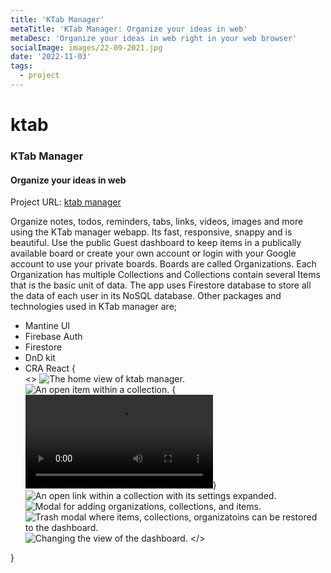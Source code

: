 ```yaml
---
title: 'KTab Manager'
metaTitle: 'KTab Manager: Organize your ideas in web'
metaDesc: 'Organize your ideas in web right in your web browser'
socialImage: images/22-09-2021.jpg
date: '2022-11-03'
tags:
  - project
---
```

# ktab
### KTab Manager
#### Organize your ideas in web

Project URL: [ktab manager](https://ktab-manager.web.app/)

Organize notes, todos, reminders, tabs, links, videos, images and more using the KTab manager webapp. Its fast, responsive, snappy and is beautiful. Use the public Guest dashboard to keep items in a publically available board or create your own account or login with your Google account to use your private boards. Boards are called Organizations. Each Organization has multiple Collections and Collections contain several Items that is the basic unit of data. 
The app uses Firestore database to store all the data of each user in its NoSQL database. 
Other packages and technologies used in KTab manager are;
- Mantine UI
- Firebase Auth
- Firestore
- DnD kit
- CRA React
{<div class="center" markdown="1">
<>
![The home view of ktab manager.](https://i.imgur.com/Pr5DTFx.png)
![An open item within a collection.](https://i.imgur.com/m0KMEo3.png)
{<video src='https://i.imgur.com/rSCd2E1.mp4' autoplay loop></video>}
![An open link within a collection with its settings expanded.](https://i.imgur.com/KfaYamV.png)
![Modal for adding organizations, collections, and items.](https://i.imgur.com/D0TvVy8.png)
![Trash modal where items, collections, organizatoins can be restored to the dashboard.](https://i.imgur.com/xao9hYJ.png)
![Changing the view of the dashboard.](https://i.imgur.com/Ubi7LKu.png)
</>
</div>}